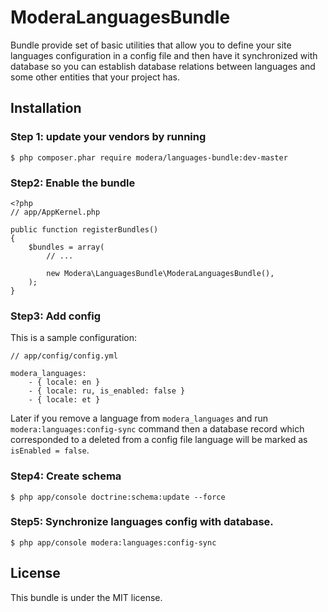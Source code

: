 # ModeraLanguagesBundle

Bundle provide set of basic utilities that allow you to define your site languages configuration in a config file and
then have it synchronized with database so you can establish database relations between languages and some other
entities that your project has.

## Installation

### Step 1: update your vendors by running

    $ php composer.phar require modera/languages-bundle:dev-master

### Step2: Enable the bundle

    <?php
    // app/AppKernel.php

    public function registerBundles()
    {
        $bundles = array(
            // ...

            new Modera\LanguagesBundle\ModeraLanguagesBundle(),
        );
    }

### Step3: Add config

This is a sample configuration:

    // app/config/config.yml

    modera_languages:
        - { locale: en }
        - { locale: ru, is_enabled: false }
        - { locale: et }

Later if you remove a language from `modera_languages` and run `modera:languages:config-sync` command then a database
record which corresponded to a deleted from a config file language will be marked as `isEnabled = false`.

### Step4: Create schema

    $ php app/console doctrine:schema:update --force

### Step5: Synchronize languages config with database.

    $ php app/console modera:languages:config-sync

## License

This bundle is under the MIT license.

